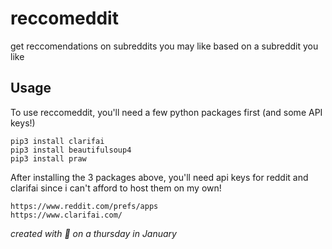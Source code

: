 # reccomeddit

get reccomendations on subreddits you may like based on a subreddit you like

## Usage
To use reccomeddit, you'll need a few python packages first (and some API keys!)

```
pip3 install clarifai
pip3 install beautifulsoup4
pip3 install praw
```

After installing the 3 packages above, you'll need api keys for reddit and clarifai since i can't afford to host them on my own!

```
https://www.reddit.com/prefs/apps
https://www.clarifai.com/
```

*created with :purple_heart: on a thursday in January*